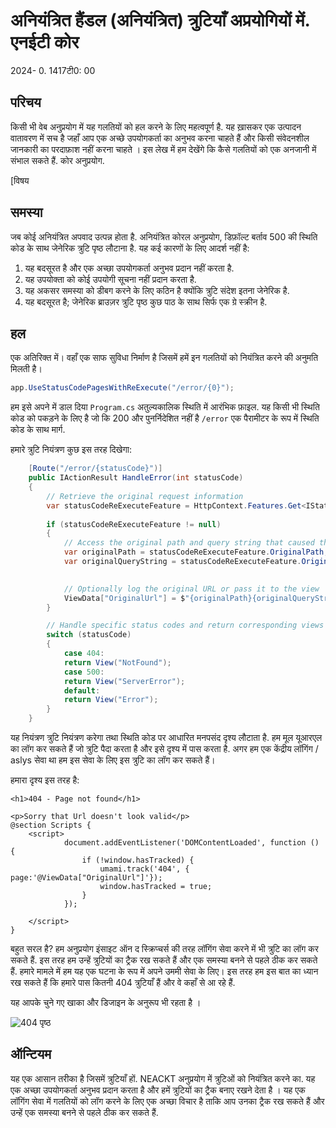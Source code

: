 # अनियंत्रित हैंडल (अनियंत्रित) त्रुटियाँ अप्रयोगियों में. एनईटी कोर

<!--category-- ASP.NET, Umami -->
<datetime class="hidden">2024- 0. 1417टी0: 00</datetime>

## परिचय

किसी भी वेब अनुप्रयोग में यह गलतियों को हल करने के लिए महत्वपूर्ण है. यह ख़ासकर एक उत्पादन वातावरण में सच है जहाँ आप एक अच्छे उपयोगकर्ता का अनुभव करना चाहते हैं और किसी संवेदनशील जानकारी का परदाफ़ाश नहीं करना चाहते । इस लेख में हम देखेंगे कि कैसे गलतियों को एक अनजानी में संभाल सकते हैं. कोर अनुप्रयोग.

[विषय

## समस्या

जब कोई अनियंत्रित अपवाद उत्पन्न होता है. अनियंत्रित कोरल अनुप्रयोग, डिफ़ॉल्ट बर्ताव 500 की स्थिति कोड के साथ जेनेरिक त्रुटि पृष्ठ लौटाना है. यह कई कारणों के लिए आदर्श नहीं है:

1. यह बदसूरत है और एक अच्छा उपयोगकर्ता अनुभव प्रदान नहीं करता है.
2. यह उपयोक्ता को कोई उपयोगी सूचना नहीं प्रदान करता है.
3. यह अकसर समस्या को डीबग करने के लिए कठिन है क्योंकि त्रुटि संदेश इतना जेनेरिक है.
4. यह बदसूरत है; जेनेरिक ब्राउज़र त्रुटि पृष्ठ कुछ पाठ के साथ सिर्फ एक ग्रे स्क्रीन है.

## हल

एक अतिरिक्त में। वहाँ एक साफ सुविधा निर्माण है जिसमें हमें इन गलतियों को नियंत्रित करने की अनुमति मिलती है।

```csharp
app.UseStatusCodePagesWithReExecute("/error/{0}");
```

हम इसे अपने में डाल दिया `Program.cs` अतुल्यकालिक स्थिति में आरंभिक फ़ाइल. यह किसी भी स्थिति कोड को पकड़ने के लिए है जो कि 200 और पुनर्निदेशित नहीं है `/error` एक पैरामीटर के रूप में स्थिति कोड के साथ मार्ग.

हमारे त्रुटि नियंत्रण कुछ इस तरह दिखेगा:

```csharp
    [Route("/error/{statusCode}")]
    public IActionResult HandleError(int statusCode)
    {
        // Retrieve the original request information
        var statusCodeReExecuteFeature = HttpContext.Features.Get<IStatusCodeReExecuteFeature>();
        
        if (statusCodeReExecuteFeature != null)
        {
            // Access the original path and query string that caused the error
            var originalPath = statusCodeReExecuteFeature.OriginalPath;
            var originalQueryString = statusCodeReExecuteFeature.OriginalQueryString;

            
            // Optionally log the original URL or pass it to the view
            ViewData["OriginalUrl"] = $"{originalPath}{originalQueryString}";
        }

        // Handle specific status codes and return corresponding views
        switch (statusCode)
        {
            case 404:
            return View("NotFound");
            case 500:
            return View("ServerError");
            default:
            return View("Error");
        }
    }
```

यह नियंत्रण त्रुटि नियंत्रण करेगा तथा स्थिति कोड पर आधारित मनपसंद दृश्य लौटाता है. हम मूल यूआरएल का लॉग कर सकते हैं जो त्रुटि पैदा करता है और इसे दृश्य में पास करता है.
अगर हम एक केंद्रीय लॉगिंग / aslys सेवा था हम इस सेवा के लिए इस त्रुटि का लॉग कर सकते हैं।

हमारा दृश्य इस तरह है:

```razor
<h1>404 - Page not found</h1>

<p>Sorry that Url doesn't look valid</p>
@section Scripts {
    <script>
            document.addEventListener('DOMContentLoaded', function () {
                if (!window.hasTracked) {
                    umami.track('404', { page:'@ViewData["OriginalUrl"]'});
                    window.hasTracked = true;
                }
            });

    </script>
}
```

बहुत सरल है? हम अनुप्रयोग इंसाइट ऑन द स्क्रिप्चर्स की तरह लॉगिंग सेवा करने में भी त्रुटि का लॉग कर सकते हैं. इस तरह हम उन्हें त्रुटियों का ट्रैक रख सकते हैं और एक समस्या बनने से पहले ठीक कर सकते हैं.
हमारे मामले में हम यह एक घटना के रूप में अपने उममी सेवा के लिए। इस तरह हम इस बात का ध्यान रख सकते हैं कि हमारे पास कितनी 404 त्रुटियाँ हैं और वे कहाँ से आ रहे हैं.

यह आपके चुने गए खाका और डिजाइन के अनुरूप भी रहता है ।

![404 पृष्ठ](new404.png)

## ऑन्टियम

यह एक आसान तरीका है जिसमें त्रुटियाँ हों. NEACKT अनुप्रयोग में त्रुटिओं को नियंत्रित करने का. यह एक अच्छा उपयोगकर्ता अनुभव प्रदान करता है और हमें त्रुटियों का ट्रैक बनाए रखने देता है । यह एक लॉगिंग सेवा में गलतियों को लॉग करने के लिए एक अच्छा विचार है ताकि आप उनका ट्रैक रख सकते हैं और उन्हें एक समस्या बनने से पहले ठीक कर सकते हैं.